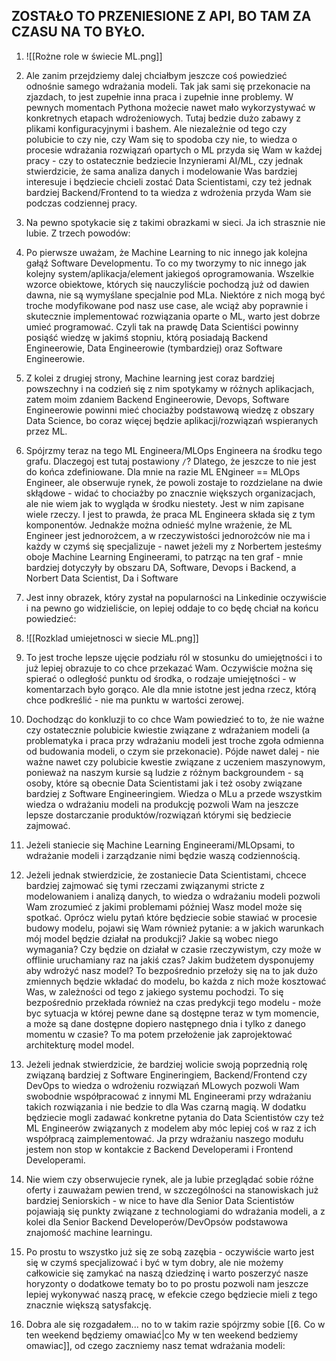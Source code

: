 
## ZOSTAŁO TO PRZENIESIONE Z API, BO TAM ZA CZASU NA TO BYŁO.

1. ![[Rożne role w świecie ML.png]]

2. Ale zanim przejdziemy dalej chciałbym jeszcze coś powiedzieć odnośnie samego wdrażania modeli. Tak jak sami się przekonacie na zjazdach, to jest zupełnie inna praca i zupełnie inne problemy. W pewnych momentach Pythona możecie nawet mało wykorzystywać w konkretnych etapach wdrożeniowych. Tutaj bedzie dużo zabawy z plikami konfiguracyjnymi i bashem. Ale niezależnie od tego czy polubicie to czy nie, czy Wam się to spodoba czy nie, to wiedza o procesie wdrażania rozwiązań opartych o ML przyda się Wam w każdej pracy - czy to ostatecznie bedziecie Inzynierami AI/ML, czy jednak stwierdzicie, że sama analiza danych i modelowanie Was bardziej interesuje i będziecie chcieli zostać Data Scientistami, czy też jednak bardziej Backend/Frontend to ta wiedza z wdrożenia przyda Wam sie podczas codziennej pracy.
3. Na pewno spotykacie się z takimi obrazkami w sieci. Ja ich strasznie nie lubie. Z trzech powodów:
4. Po pierwsze uważam, że Machine Learning to nic innego jak kolejna gałąź Software Developmentu. To co my tworzymy to nic innego jak kolejny system/aplikacja/element jakiegoś oprogramowania. Wszelkie wzorce obiektowe, których się nauczyliście pochodzą już od dawien dawna, nie są wymyślane specjalnie pod MLa. Niektóre z nich mogą być troche modyfikowane pod nasz use case, ale wciąż aby poprawnie i skutecznie implementować rozwiązania oparte o ML, warto jest dobrze umieć programować. Czyli tak na prawdę Data Scientiści powinny posiąść wiedzę w jakimś stopniu, którą posiadają Backend Engineerowie, Data Engineerowie (tymbardziej) oraz Software Engineerowie.
5. Z kolei z drugiej strony, Machine learning jest coraz bardziej powszechny i na codzień się z nim spotykamy w różnych aplikacjach, zatem moim zdaniem Backend Engineerowie, Devops, Software Engineerowie powinni mieć chociażby podstawową wiedzę z obszary Data Science, bo coraz więcej będzie aplikacji/rozwiązań wspieranych przez ML.
6. Spójrzmy teraz na tego ML Engineera/MLOps Engineera na środku tego grafu. Dlaczegoj est tutaj postawiony `/`? Dlatego, że jeszcze to nie jest do końca zdefiniowane. Dla mnie na razie ML ENgineer == MLOps Engineer, ale obserwuje rynek, że powoli zostaje to rozdzielane na dwie skłądowe - widać to chociażby po znacznie większych organizacjach, ale nie wiem jak to wygląda w środku niestety. Jest w nim zapisane wiele rzeczy. I jest to prawda, że praca ML Engineera składa się z tym komponentów. Jednakże można odnieść mylne wrażenie, że ML Engineer jest jednorożcem, a w rzeczywistości jednorożców nie ma i każdy w czymś się specjalizuje - nawet jeżeli my z Norbertem jesteśmy oboje Machine Learning Engineerami, to patrząc na ten graf - mnie bardziej dotyczyły by obszaru DA, Software, Devops i Backend, a Norbert Data Scientist, Da i Software
7. Jest inny obrazek, który zystał na popularności na Linkedinie oczywiście i na pewno go widzieliście, on lepiej oddaje to co będę chciał na końcu powiedzieć: 
8. ![[Rozklad umiejetnosci w siecie ML.png]]
9. To jest troche lepsze ujęcie podziału ról w stosunku do umiejętności i to już lepiej obrazuje to co chce przekazać Wam. Oczywiście można się spierać o odległość punktu od środka, o rodzaje umiejętności - w komentarzach było gorąco. Ale dla mnie istotne jest jedna rzecz, którą chce podkreślić - nie ma punktu w wartości zerowej.
10. Dochodząc do konkluzji to co chce Wam powiedzieć to to, że nie ważne czy ostatecznie polubicie kwiestie związane z wdrażaniem modeli (a problematyka i praca przy wdrażaniu modeli jest troche zgoła odmienna od budowania modeli, o czym sie przekonacie). Pójde nawet dalej - nie ważne nawet czy polubicie kwestie związane z uczeniem maszynowym, ponieważ na naszym kursie są ludzie z różnym backgroundem - są osoby, które są obecnie Data Scientistami jak i też osoby związane bardziej z Software Engineeringiem. Wiedza o MLu a przede wszystkim wiedza o wdrażaniu modeli na produkcję pozwoli Wam na jeszcze lepsze dostarczanie produktów/rozwiązań którymi się bedziecie zajmować. 
11. Jeżeli staniecie się Machine Learning Engineerami/MLOpsami, to wdrażanie modeli i zarządzanie nimi będzie waszą codziennością. 
12. Jeżeli jednak stwierdzicie, że zostaniecie Data Scientistami, chcece bardziej zajmować się tymi rzeczami związanymi stricte z modelowaniem i analizą danych, to wiedza o wdrażaniu modeli pozwoli Wam zrozumieć z jakimi problemami później Wasz model może się spotkać. Oprócz wielu pytań które będziecie sobie stawiać w procesie budowy modelu, pojawi się Wam również pytanie: a w jakich warunkach mój model będzie działał na produkcji? Jakie są wobec niego wymagania? Czy będzie on działał w czasie rzeczywistym, czy może w offlinie uruchamiany raz na jakiś czas? Jakim budżetem dysponujemy aby wdrożyć nasz model? To bezpośrednio przełoży się na to jak dużo zmiennych będzie wkładać do modelu, bo każda z nich może kosztować Was, w zależności od tego z jakiego systemu pochodzi. To się bezpośrednio przekłada również na czas predykcji tego modelu - może byc sytuacja w której pewne dane są dostępne teraz w tym momencie, a może są dane dostępne dopiero następnego dnia i tylko z danego momentu w czasie? To ma potem przełożenie jak zaprojektować architekturę model model. 
13. Jeżeli jednak stwierdzicie, że bardziej wolicie swoją poprzednią rolę związaną bardziej z Software Engineringiem, Backend/Frontend czy DevOps to wiedza o wdrożeniu rozwiązań MLowych pozwoli Wam swobodnie współpracować z innymi ML Engineerami przy wdrażaniu takich rozwiązania i nie bedzie to dla Was czarną magią. W dodatku będziecie mogli zadawać konkretne pytania do Data Scientistów czy też ML Engineerów związanych z modelem aby móc lepiej coś w raz z ich współpracą zaimplementować. Ja przy wdrażaniu naszego modułu jestem non stop w kontakcie z Backend Developerami i Frontend Developerami. 
14. Nie wiem czy obserwujecie rynek, ale ja lubie przeglądać sobie różne oferty i zauważam pewien trend, w szczególności na stanowiskach już bardziej Seniorskich - w nice to have dla Senior Data Scientistów pojawiają się punkty związane z technologiami do wdrażania modeli, a z kolei dla Senior Backend Developerów/DevOpsów podstawowa znajomość machine learningu. 
15. Po prostu to wszystko już się ze sobą zazębia - oczywiście warto jest się w czymś specjalizować i być w tym dobry, ale nie możemy całkowicie się zamykać na naszą dziedzinę i warto poszerzyć nasze horyzonty o dodatkowe tematy bo to po prostu pozwoli nam jeszcze lepiej wykonywać naszą pracę, w efekcie czego będziecie mieli z tego znacznie większą satysfakcję.
16. Dobra ale się rozgadałem... no to w takim razie spójrzmy sobie [[6. Co w ten weekend będziemy omawiać|co My w ten weekend bedziemy omawiac]], od czego zaczniemy nasz temat wdrażania modeli: